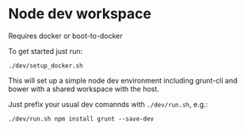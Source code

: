 # Node dev workspace

Requires docker or boot-to-docker

To get started just run:

```
./dev/setup_docker.sh
```

This will set up a simple node dev environment including grunt-cli and bower with a shared workspace with the host.

Just prefix your usual dev comannds with ```./dev/run.sh```, e.g.:

```
./dev/run.sh npm install grunt --save-dev
```
